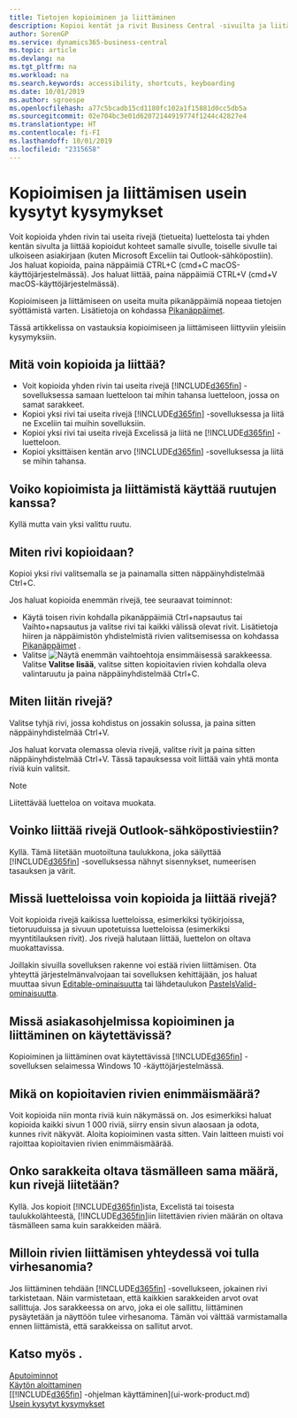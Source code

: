 ```yaml
---
title: Tietojen kopioiminen ja liittäminen
description: Kopioi kentät ja rivit Business Central -sivuilta ja liitä ne toisaalle.
author: SorenGP
ms.service: dynamics365-business-central
ms.topic: article
ms.devlang: na
ms.tgt_pltfrm: na
ms.workload: na
ms.search.keywords: accessibility, shortcuts, keyboarding
ms.date: 10/01/2019
ms.author: sgroespe
ms.openlocfilehash: a77c5bcadb15cd1180fc102a1f15881d0cc5db5a
ms.sourcegitcommit: 02e704bc3e01d62072144919774f1244c42827e4
ms.translationtype: HT
ms.contentlocale: fi-FI
ms.lasthandoff: 10/01/2019
ms.locfileid: "2315658"
---
```

# <a name="copy-and-paste-faq"></a>Kopioimisen ja liittämisen usein kysytyt kysymykset
Voit kopioida yhden rivin tai useita rivejä (tietueita) luettelosta tai yhden kentän sivulta ja liittää kopioidut kohteet samalle sivulle, toiselle sivulle tai ulkoiseen asiakirjaan (kuten Microsoft Exceliin tai Outlook-sähköpostiin). Jos haluat kopioida, paina näppäimiä CTRL+C (cmd+C macOS-käyttöjärjestelmässä). Jos haluat liittää, paina näppäimiä CTRL+V (cmd+V macOS-käyttöjärjestelmässä).

Kopioimiseen ja liittämiseen on useita muita pikanäppäimiä nopeaa tietojen syöttämistä varten. Lisätietoja on kohdassa [Pikanäppäimet](keyboard-shortcuts.md#CopyRows).

Tässä artikkelissa on vastauksia kopioimiseen ja liittämiseen liittyviin yleisiin kysymyksiin.  

## <a name="what-can-i-copy-and-paste"></a>Mitä voin kopioida ja liittää?
- Voit kopioida yhden rivin tai useita rivejä [!INCLUDE[d365fin](includes/d365fin_md.md)] -sovelluksessa samaan luetteloon tai mihin tahansa luetteloon, jossa on samat sarakkeet.
- Kopioi yksi rivi tai useita rivejä [!INCLUDE[d365fin](includes/d365fin_md.md)] -sovelluksessa ja liitä ne Exceliin tai muihin sovelluksiin.
- Kopioi yksi rivi tai useita rivejä Excelissä ja liitä ne [!INCLUDE[d365fin](includes/d365fin_md.md)] -luetteloon.
- Kopioi yksittäisen kentän arvo [!INCLUDE[d365fin](includes/d365fin_md.md)] -sovelluksessa ja liitä se mihin tahansa.

## <a name="does-copy-and-paste-work-with-tiles"></a>Voiko kopioimista ja liittämistä käyttää ruutujen kanssa?
Kyllä mutta vain yksi valittu ruutu.

## <a name="how-do-i-copy-a-row"></a>Miten rivi kopioidaan?
Kopioi yksi rivi valitsemalla se ja painamalla sitten näppäinyhdistelmää Ctrl+C.

Jos haluat kopioida enemmän rivejä, tee seuraavat toiminnot:
- Käytä toisen rivin kohdalla pikanäppäimiä Ctrl+napsautus tai Vaihto+napsautus ja valitse rivi tai kaikki välissä olevat rivit. Lisätietoja hiiren ja näppäimistön yhdistelmistä rivien valitsemisessa on kohdassa [Pikanäppäimet](keyboard-shortcuts.md#CopyRows) .
- Valitse ![Näytä enemmän vaihtoehtoja](media/show-more-options-icon.png "Näytä enemmän vaihtoehtoja -kuvake") ensimmäisessä sarakkeessa. Valitse **Valitse lisää**, valitse sitten kopioitavien rivien kohdalla oleva valintaruutu ja paina näppäinyhdistelmää Ctrl+C.

## <a name="how-do-i-paste-rows"></a>Miten liitän rivejä?
Valitse tyhjä rivi, jossa kohdistus on jossakin solussa, ja paina sitten näppäinyhdistelmää Ctrl+V.

Jos haluat korvata olemassa olevia rivejä, valitse rivit ja paina sitten näppäinyhdistelmää Ctrl+V. Tässä tapauksessa voit liittää vain yhtä monta riviä kuin valitsit.

> [!NOTE]
> Liitettävää luetteloa on voitava muokata.

<!-- Rows are pasted directly where your cursor is located. If you paste into an empty line, any existing subsequent lines will be moved after the pasted lines. If you paste into an existing line or lines, this will be overwritten.-->

## <a name="can-i-paste-rows-into-an-outlook-email"></a>Voinko liittää rivejä Outlook-sähköpostiviestiin?
Kyllä. Tämä liitetään muotoiltuna taulukkona, joka säilyttää [!INCLUDE[d365fin](includes/d365fin_md.md)] -sovelluksessa nähnyt sisennykset, numeerisen tasauksen ja värit.

## <a name="in-which-lists-can-i-copy-and-paste-rows"></a>Missä luetteloissa voin kopioida ja liittää rivejä?
Voit kopioida rivejä kaikissa luetteloissa, esimerkiksi työkirjoissa, tietoruuduissa ja sivuun upotetuissa luetteloissa (esimerkiksi myyntitilauksen rivit). Jos rivejä halutaan liittää, luettelon on oltava muokattavissa.

Joillakin sivuilla sovelluksen rakenne voi estää rivien liittämisen. Ota yhteyttä järjestelmänvalvojaan tai sovelluksen kehittäjään, jos haluat muuttaa sivun [Editable-ominaisuutta](https://docs.microsoft.com/en-us/dynamics365/business-central/dev-itpro/developer/properties/devenv-editable-property) tai lähdetaulukon [PasteIsValid-ominaisuutta](https://docs.microsoft.com/en-us/dynamics365/business-central/dev-itpro/developer/properties/devenv-pasteisvalid-property).

## <a name="on-which-clients-is-copy-and-paste-available"></a>Missä asiakasohjelmissa kopioiminen ja liittäminen on käytettävissä?
Kopioiminen ja liittäminen ovat käytettävissä [!INCLUDE[d365fin](includes/d365fin_md.md)] -sovelluksen selaimessa Windows 10 -käyttöjärjestelmässä.

## <a name="what-is-the-maximum-number-of-rows-that-can-be-copied"></a>Mikä on kopioitavien rivien enimmäismäärä?
Voit kopioida niin monta riviä kuin näkymässä on. Jos esimerkiksi haluat kopioida kaikki sivun 1 000 riviä, siirry ensin sivun alaosaan ja odota, kunnes rivit näkyvät. Aloita kopioiminen vasta sitten. Vain laitteen muisti voi rajoittaa kopioitavien rivien enimmäismäärää.

## <a name="must-i-have-the-exact-same-number-of-columns-when-pasting-rows"></a>Onko sarakkeita oltava täsmälleen sama määrä, kun rivejä liitetään?
Kyllä. Jos kopioit [!INCLUDE[d365fin](includes/d365fin_md.md)]ista, Excelistä tai toisesta taulukkolähteestä, [!INCLUDE[d365fin](includes/d365fin_md.md)]iin liitettävien rivien määrän on oltava täsmälleen sama kuin sarakkeiden määrä.

## <a name="why-do-i-get-errors-when-pasting-rows"></a>Milloin rivien liittämisen yhteydessä voi tulla virhesanomia?
Jos liittäminen tehdään [!INCLUDE[d365fin](includes/d365fin_md.md)] -sovellukseen, jokainen rivi tarkistetaan. Näin varmistetaan, että kaikkien sarakkeiden arvot ovat sallittuja. Jos sarakkeessa on arvo, joka ei ole sallittu, liittäminen pysäytetään ja näyttöön tulee virhesanoma. Tämän voi välttää varmistamalla ennen liittämistä, että sarakkeissa on sallitut arvot.


## <a name="see-also"></a>Katso myös .
[Aputoiminnot](ui-accessibility.md)  
[Käytön aloittaminen](product-get-started.md)  
[[!INCLUDE[d365fin](includes/d365fin_md.md)] -ohjelman käyttäminen](ui-work-product.md)  
[Usein kysytyt kysymykset](across-faq.md)  

